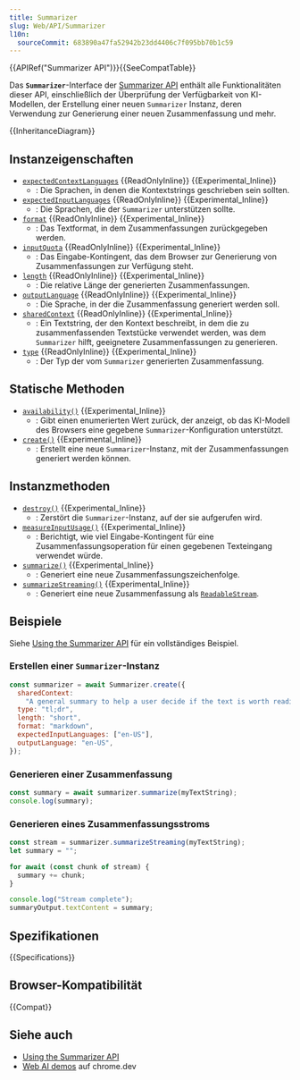 ```yaml
---
title: Summarizer
slug: Web/API/Summarizer
l10n:
  sourceCommit: 683890a47fa52942b23dd4406c7f095bb70b1c59
---
```


{{APIRef("Summarizer API")}}{{SeeCompatTable}}

Das **`Summarizer`**-Interface der [Summarizer API](/de/docs/Web/API/Summarizer_API) enthält alle Funktionalitäten dieser API, einschließlich der Überprüfung der Verfügbarkeit von KI-Modellen, der Erstellung einer neuen `Summarizer` Instanz, deren Verwendung zur Generierung einer neuen Zusammenfassung und mehr.

{{InheritanceDiagram}}

## Instanzeigenschaften

- [`expectedContextLanguages`](/de/docs/Web/API/Summarizer/expectedContextLanguages) {{ReadOnlyInline}} {{Experimental_Inline}}
  - : Die Sprachen, in denen die Kontextstrings geschrieben sein sollten.
- [`expectedInputLanguages`](/de/docs/Web/API/Summarizer/expectedInputLanguages) {{ReadOnlyInline}} {{Experimental_Inline}}
  - : Die Sprachen, die der `Summarizer` unterstützen sollte.
- [`format`](/de/docs/Web/API/Summarizer/format) {{ReadOnlyInline}} {{Experimental_Inline}}
  - : Das Textformat, in dem Zusammenfassungen zurückgegeben werden.
- [`inputQuota`](/de/docs/Web/API/Summarizer/inputQuota) {{ReadOnlyInline}} {{Experimental_Inline}}
  - : Das Eingabe-Kontingent, das dem Browser zur Generierung von Zusammenfassungen zur Verfügung steht.
- [`length`](/de/docs/Web/API/Summarizer/length) {{ReadOnlyInline}} {{Experimental_Inline}}
  - : Die relative Länge der generierten Zusammenfassungen.
- [`outputLanguage`](/de/docs/Web/API/Summarizer/outputLanguage) {{ReadOnlyInline}} {{Experimental_Inline}}
  - : Die Sprache, in der die Zusammenfassung generiert werden soll.
- [`sharedContext`](/de/docs/Web/API/Summarizer/sharedContext) {{ReadOnlyInline}} {{Experimental_Inline}}
  - : Ein Textstring, der den Kontext beschreibt, in dem die zu zusammenfassenden Textstücke verwendet werden, was dem `Summarizer` hilft, geeignetere Zusammenfassungen zu generieren.
- [`type`](/de/docs/Web/API/Summarizer/type) {{ReadOnlyInline}} {{Experimental_Inline}}
  - : Der Typ der vom `Summarizer` generierten Zusammenfassung.

## Statische Methoden

- [`availability()`](/de/docs/Web/API/Summarizer/availability_static) {{Experimental_Inline}}
  - : Gibt einen enumerierten Wert zurück, der anzeigt, ob das KI-Modell des Browsers eine gegebene `Summarizer`-Konfiguration unterstützt.
- [`create()`](/de/docs/Web/API/Summarizer/create_static) {{Experimental_Inline}}
  - : Erstellt eine neue `Summarizer`-Instanz, mit der Zusammenfassungen generiert werden können.

## Instanzmethoden

- [`destroy()`](/de/docs/Web/API/Summarizer/destroy) {{Experimental_Inline}}
  - : Zerstört die `Summarizer`-Instanz, auf der sie aufgerufen wird.
- [`measureInputUsage()`](/de/docs/Web/API/Summarizer/measureInputUsage) {{Experimental_Inline}}
  - : Berichtigt, wie viel Eingabe-Kontingent für eine Zusammenfassungsoperation für einen gegebenen Texteingang verwendet würde.
- [`summarize()`](/de/docs/Web/API/Summarizer/summarize) {{Experimental_Inline}}
  - : Generiert eine neue Zusammenfassungszeichenfolge.
- [`summarizeStreaming()`](/de/docs/Web/API/Summarizer/summarizeStreaming) {{Experimental_Inline}}
  - : Generiert eine neue Zusammenfassung als [`ReadableStream`](/de/docs/Web/API/ReadableStream).

## Beispiele

Siehe [Using the Summarizer API](/de/docs/Web/API/Summarizer_API/Using) für ein vollständiges Beispiel.

### Erstellen einer `Summarizer`-Instanz

```js
const summarizer = await Summarizer.create({
  sharedContext:
    "A general summary to help a user decide if the text is worth reading",
  type: "tl;dr",
  length: "short",
  format: "markdown",
  expectedInputLanguages: ["en-US"],
  outputLanguage: "en-US",
});
```

### Generieren einer Zusammenfassung

```js
const summary = await summarizer.summarize(myTextString);
console.log(summary);
```

### Generieren eines Zusammenfassungsstroms

```js
const stream = summarizer.summarizeStreaming(myTextString);
let summary = "";

for await (const chunk of stream) {
  summary += chunk;
}

console.log("Stream complete");
summaryOutput.textContent = summary;
```

## Spezifikationen

{{Specifications}}

## Browser-Kompatibilität

{{Compat}}

## Siehe auch

- [Using the Summarizer API](/de/docs/Web/API/Summarizer_API/Using)
- [Web AI demos](https://chrome.dev/web-ai-demos/) auf chrome.dev
